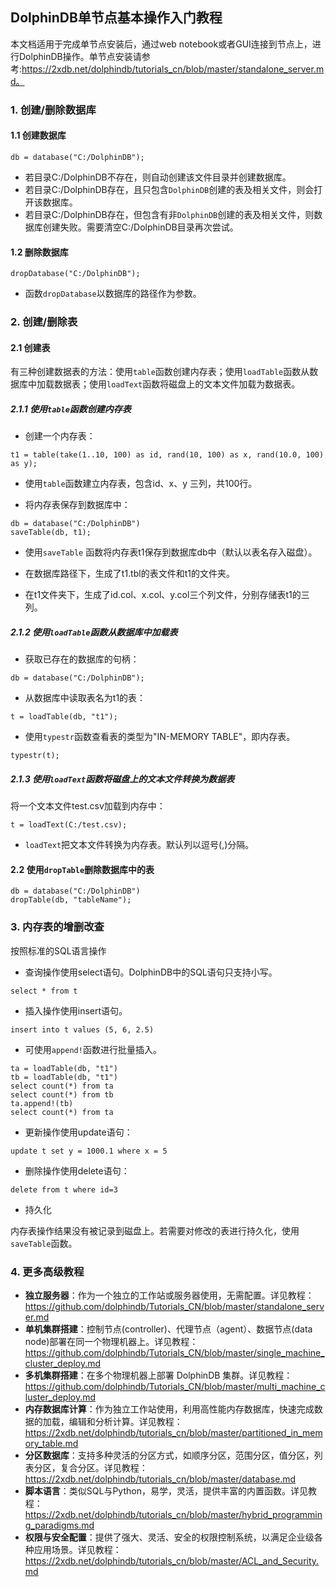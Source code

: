 ##  DolphinDB单节点基本操作入门教程

本文档适用于完成单节点安装后，通过web notebook或者GUI连接到节点上，进行DolphinDB操作。单节点安装请参考:https://2xdb.net/dolphindb/tutorials_cn/blob/master/standalone_server.md。

### 1. 创建/删除数据库

#### 1.1 创建数据库

```
db = database("C:/DolphinDB");
```
  * 若目录C:/DolphinDB不存在，则自动创建该文件目录并创建数据库。
  * 若目录C:/DolphinDB存在，且只包含`DolphinDB`创建的表及相关文件，则会打开该数据库。
  * 若目录C:/DolphinDB存在，但包含有非`DolphinDB`创建的表及相关文件，则数据库创建失败。需要清空C:/DolphinDB目录再次尝试。

#### 1.2 删除数据库
```
dropDatabase("C:/DolphinDB");
```
* 函数`dropDatabase`以数据库的路径作为参数。

### 2. 创建/删除表

#### 2.1 创建表

有三种创建数据表的方法：使用`table`函数创建内存表；使用`loadTable`函数从数据库中加载数据表；使用`loadText`函数将磁盘上的文本文件加载为数据表。
  
##### 2.1.1 使用`table`函数创建内存表

* 创建一个内存表：

```
t1 = table(take(1..10, 100) as id, rand(10, 100) as x, rand(10.0, 100) as y);
```
* 使用`table`函数建立内存表，包含id、x、y 三列，共100行。

* 将内存表保存到数据库中：

```
db = database("C:/DolphinDB")
saveTable(db, t1);
```
* 使用`saveTable` 函数将内存表t1保存到数据库db中（默认以表名存入磁盘）。
  
* 在数据库路径下，生成了t1.tbl的表文件和t1的文件夹。
 
* 在t1文件夹下，生成了id.col、x.col、y.col三个列文件，分别存储表t1的三列。

##### 2.1.2 使用`loadTable`函数从数据库中加载表

* 获取已存在的数据库的句柄：

```
db = database("C:/DolphinDB");
```
* 从数据库中读取表名为t1的表：

```
t = loadTable(db, "t1");
```
* 使用`typestr`函数查看表的类型为"IN-MEMORY TABLE"，即内存表。

```
typestr(t);
```

##### 2.1.3 使用`loadText`函数将磁盘上的文本文件转换为数据表

将一个文本文件test.csv加载到内存中：

```
t = loadText(C:/test.csv);
```
* `loadText`把文本文件转换为内存表。默认列以逗号(,)分隔。
  

#### 2.2 使用`dropTable`删除数据库中的表
```
db = database("C:/DolphinDB")
dropTable(db, "tableName"); 
```

### 3. 内存表的增删改查 

按照标准的SQL语言操作

* 查询操作使用select语句。DolphinDB中的SQL语句只支持小写。

```
select * from t
```
* 插入操作使用insert语句。

```
insert into t values (5, 6, 2.5)
```
* 可使用`append!`函数进行批量插入。

```
ta = loadTable(db, "t1")
tb = loadTable(db, "t1")
select count(*) from ta
select count(*) from tb
ta.append!(tb)
select count(*) from ta
```
* 更新操作使用update语句：

```
update t set y = 1000.1 where x = 5
```
* 删除操作使用delete语句：

```
delete from t where id=3
```
* 持久化

内存表操作结果没有被记录到磁盘上。若需要对修改的表进行持久化，使用`saveTable`函数。

### 4. 更多高级教程
  * __独立服务器__：作为一个独立的工作站或服务器使用，无需配置。详见教程：https://github.com/dolphindb/Tutorials_CN/blob/master/standalone_server.md
  * __单机集群搭建__：控制节点(controller)、代理节点（agent）、数据节点(data node)部署在同一个物理机器上。详见教程：https://github.com/dolphindb/Tutorials_CN/blob/master/single_machine_cluster_deploy.md
  * __多机集群搭建__：在多个物理机器上部署 DolphinDB 集群。详见教程：https://github.com/dolphindb/Tutorials_CN/blob/master/multi_machine_cluster_deploy.md
  * __内存数据库计算__：作为独立工作站使用，利用高性能内存数据库，快速完成数据的加载，编辑和分析计算。详见教程：https://2xdb.net/dolphindb/tutorials_cn/blob/master/partitioned_in_memory_table.md
  * __分区数据库__：支持多种灵活的分区方式，如顺序分区，范围分区，值分区，列表分区，复合分区。详见教程：https://2xdb.net/dolphindb/tutorials_cn/blob/master/database.md
  * __脚本语言__：类似SQL与Python，易学，灵活，提供丰富的内置函数。详见教程：https://2xdb.net/dolphindb/tutorials_cn/blob/master/hybrid_programming_paradigms.md
  * __权限与安全配置__：提供了强大、灵活、安全的权限控制系统，以满足企业级各种应用场景。详见教程：https://2xdb.net/dolphindb/tutorials_cn/blob/master/ACL_and_Security.md
  
